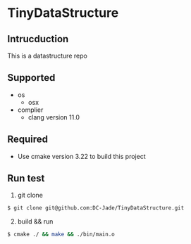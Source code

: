 # TinyDataStructure
## Intrucduction
This is a datastructure repo
## Supported
* os
  - osx
* complier
  - clang version 11.0
## Required
* Use cmake version 3.22 to build this project
## Run test
1. git clone
```bash
$ git clone git@github.com:DC-Jade/TinyDataStructure.git
```
2. build && run
```bash
$ cmake ./ && make && ./bin/main.o
```